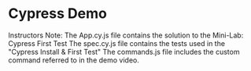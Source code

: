 # Cypress Demo

Instructors Note:
The App.cy.js file contains the solution to the Mini-Lab: Cypress First Test
The spec.cy.js file contains the tests used in the "Cypress Install & First Test"
    The commands.js file includes the custom command referred to in the demo video.